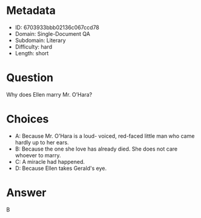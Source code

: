 # Metadata

- ID: 6703933bbb02136c067ccd78
- Domain: Single-Document QA
- Subdomain: Literary
- Difficulty: hard
- Length: short

# Question

Why does Ellen marry Mr. O’Hara?

# Choices

- A: Because Mr. O'Hara is a loud- voiced, red-faced little man who came hardly up to her ears.
- B: Because the one she love has already died. She does not care whoever to marry.
- C: A miracle had happened.
- D: Because Ellen takes Gerald's eye.

# Answer

B
